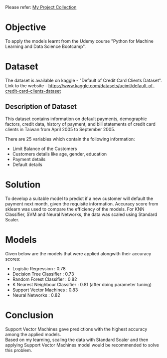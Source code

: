 Please refer: [My Project Collection](https://github.com/AswinBalamurugan/Machine_Learning_Projects/blob/main/README.md)

# Objective
To apply the models learnt from the Udemy course "Python for Machine Learning and Data Science Bootcamp".

# Dataset
The dataset is available on kaggle - "Default of Credit Card Clients Dataset".  
Link to the website - https://www.kaggle.com/datasets/uciml/default-of-credit-card-clients-dataset
## Description of Dataset
This dataset contains information on default payments, demographic factors, credit data, history of payment, and bill statements of credit card clients in Taiwan from April 2005 to September 2005.

There are 25 variables which contain the following information:
* Limit Balance of the Customers
* Customers details like age, gender, education
* Payment details 
* Default details

# Solution
To develop a suitable model to predict if a new customer will default the payment next month, given the requisite information. Accuracy score from sklearn was used to compare the efficiency of the models. For KNN Classifier, SVM and Neural Networks, the data was scaled using Standard Scaler.

# Models
Given below are the models that were applied alongwith their accuracy scores:
* Logistic Regression : 0.78
* Decision Tree Classifier : 0.73
* Random Forest Classifier : 0.82
* K Nearest Neighbour Classifier : 0.81 (after doing parameter tuning)
* Support Vector Machines : 0.83
* Neural Networks : 0.82

# Conclusion
Support Vector Machines gave predictions with the highest accuracy among the applied models.  
Based on my learning, scaling the data with Standard Scaler and then applying Support Vector Machines model would be recommended to solve this problem.
